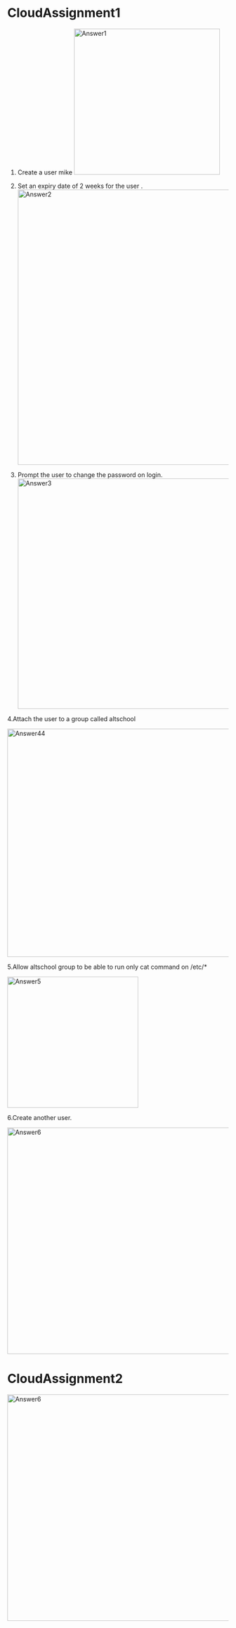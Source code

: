 # CloudAssignment1

1. Create a user mike
   <img width="332" alt="Answer1" src="https://github.com/Muneerat/CloudAssignment1/assets/61662216/3730cb3c-9eeb-462f-bb3a-c616eaf6a6c2">

2. Set an expiry date of 2 weeks for the user .
   <img width="626" alt="Answer2" src="https://github.com/Muneerat/CloudAssignment1/assets/61662216/1016e74a-b478-41e6-aa5d-62045a1e77f7">

3. Prompt the user to change the password on login.
   <img width="524" alt="Answer3" src="https://github.com/Muneerat/CloudAssignment1/assets/61662216/756cebd7-f3e9-4615-aa66-b7497418117b">

4.Attach the user to a group called altschool

<img width="519" alt="Answer44" src="https://github.com/Muneerat/CloudAssignment1/assets/61662216/2ad0d2f1-b024-4528-a684-837b642cae8f">

5.Allow altschool group to be able to run only cat command on /etc/\*

<img width="298" alt="Answer5" src="https://github.com/Muneerat/CloudAssignment1/assets/61662216/f6c6f9fc-04ab-4f15-897b-0daf753dff64">

6.Create another user.

<img width="515" alt="Answer6" src="https://github.com/Muneerat/CloudAssignment1/assets/61662216/a8116995-c326-44e0-94ed-c1326ec6d17a">

# CloudAssignment2

<img width="515" alt="Answer6" src="https://github.com/Muneerat/CloudAssignment1/assets/61662216/a8116995-c326-44e0-94ed-c1326ec6d17a">
